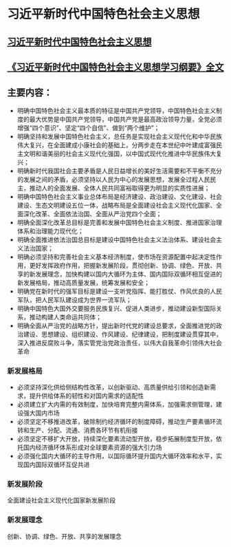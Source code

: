 # 习近平新时代中国特色社会主义思想 
## [习近平新时代中国特色社会主义思想](http://theory.people.com.cn/GB/40557/413700/413701/index.html) 
## [《习近平新时代中国特色社会主义思想学习纲要》全文](https://www.12371.cn/2019/07/22/ARTI1563758610299239.shtml)
## 主要内容：
- 明确中国特色社会主义最本质的特征是中国共产党领导，中国特色社会主义制度的最大优势是中国共产党领导，中国共产党是最高政治领导力量，全党必须增强“四个意识”、坚定“四个自信”、做到“两个维护”；
- 明确坚持和发展中国特色社会主义，总任务是实现社会主义现代化和中华民族伟大复兴，在全面建成小康社会的基础上，分两步走在本世纪中叶建成富强民主文明和谐美丽的社会主义现代化强国，以中国式现代化推进中华民族伟大复兴；
- 明确新时代我国社会主要矛盾是人民日益增长的美好生活需要和不平衡不充分的发展之间的矛盾，必须坚持以人民为中心的发展思想，发展全过程人民民主，推动人的全面发展、全体人民共同富裕取得更为明显的实质性进展；
- 明确中国特色社会主义事业总体布局是经济建设、政治建设、文化建设、社会建设、生态文明建设五位一体，战略布局是全面建设社会主义现代化国家、全面深化改革、全面依法治国、全面从严治党四个全面； 
- 明确全面深化改革总目标是完善和发展中国特色社会主义制度、推进国家治理体系和治理能力现代化； 
- 明确全面推进依法治国总目标是建设中国特色社会主义法治体系、建设社会主义法治国家； 
- 明确必须坚持和完善社会主义基本经济制度，使市场在资源配置中起决定性作用，更好发挥政府作用，把握新发展阶段，贯彻创新、协调、绿色、开放、共享的新发展理念，加快构建以国内大循环为主体、国内国际双循环相互促进的新发展格局，推动高质量发展，统筹发展和安全； 
- 明确党在新时代的强军目标是建设一支听党指挥、能打胜仗、作风优良的人民军队，把人民军队建设成为世界一流军队； 
- 明确中国特色大国外交要服务民族复兴、促进人类进步，推动建设新型国际关系，推动构建人类命运共同体；
- 明确全面从严治党的战略方针，提出新时代党的建设总要求，全面推进党的政治建设、思想建设、组织建设、作风建设、纪律建设，把制度建设贯穿其中，深入推进反腐败斗争，落实管党治党政治责任，以伟大自我革命引领伟大社会革命

### 新发展格局
- 必须坚持深化供给侧结构性改革，以创新驱动、高质量供给引领和创造新需求，提升供给体系的韧性和对国内需求的适配性
- 必须建立扩大内需的有效制度，加快培育完整内需体系，加强需求侧管理，建设强大国内市场 
- 必须坚定不移推进改革，破除制约经济循环的制度障碍，推动生产要素循环流转和生产、分配、流通、消费各环节有机衔接
- 必须坚定不移扩大开放，持续深化要素流动型开放，稳步拓展制度型开放，依托国内经济循环体系形成对全球要素资源的强大引力场
- 必须强化国内大循环的主导作用，以国际循环提升国内大循环效率和水平，实现国内国际双循环互促共进 
### 新发展阶段
全面建设社会主义现代化国家新发展阶段
### 新发展理念
 创新、协调、绿色、开放、共享的发展理念 
### 

